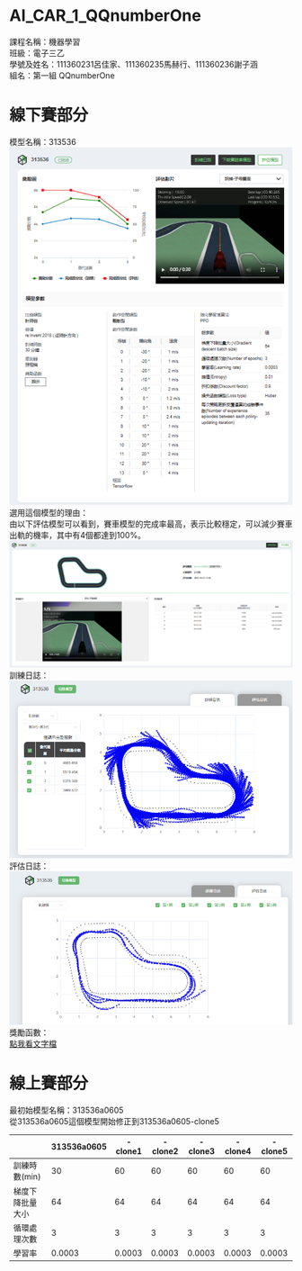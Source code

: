 # AI_CAR_1_QQnumberOne
課程名稱：機器學習<br>
班級：電子三乙<br>
學號及姓名：111360231呂佳家、111360235馬赫行、111360236謝子涵<br>
組名：第一組 QQnumberOne<br>

# 線下賽部分
模型名稱：313536<br>
![Logo](image/313536(1).png)<br>
選用這個模型的理由：<br>
由以下評估模型可以看到，賽車模型的完成率最高，表示比較穩定，可以減少賽車出軌的機率，其中有4個都達到100%。<br>
![Logo](image/313536(2).png)<br>
訓練日誌：<br>
![Logo](image/313536(3).png)<br>
評估日誌：<br>
![Logo](image/313536(4).png)<br>
獎勵函數：<br>
[點我看文字檔](reward%20funtion/313536.txt)<br>

# 線上賽部分
最初始模型名稱：313536a0605<br>
從313536a0605這個模型開始修正到313536a0605-clone5<br>

|                  | 313536a0605 | -clone1 | -clone2 | -clone3 | -clone4 | -clone5 |
|-----------|-------------|--------------------|--------------------|--------------------|--------------------|--------------------|
| 訓練時數(min) | 30 | 60 | 60 | 60 | 60 | 60 |
| 梯度下降批量大小 | 64 | 64 | 64 | 64 | 64 | 64 |
| 循環處理次數 | 3 | 3 | 3 | 3 | 3 | 3 |
| 學習率<br> | 0.0003 | 0.0003 | 0.0003 | 0.0003 | 0.0003 | 0.0003 |


